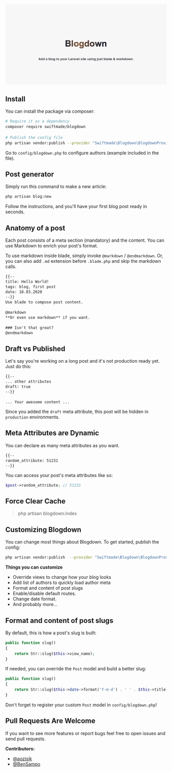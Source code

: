![Blogdown](banner.png)

## Install

You can install the package via composer:

```bash
# Require it as a dependency
composer require swiftmade/blogdown

# Publish the config file
php artisan vendor:publish --provider "Swiftmade\Blogdown\BlogdownProvider"
```

Go to `config/blogdown.php` to configure authors (example included in the file).

## Post generator

Simply run this command to make a new article:

```bash
php artisan blog:new
```

Follow the instructions, and you'll have your first blog post ready in seconds.

## Anatomy of a post

Each post consists of a meta section (mandatory) and the content. You can use Markdown to enrich your post's format.

To use markdown inside blade, simply invoke `@markdown` / `@endmarkdown`. Or, you can also add `.md` extension before `.blade.php` and skip the markdown calls.

```blade
{{--
title: Hello World!
tags: blog, first post
date: 18.03.2020
--}}
Use blade to compose post content.

@markdown
**Or even use markdown** if you want.

### Isn't that great?
@endmarkdown
```

## Draft vs Published

Let's say you're working on a long post and it's not production ready yet. Just do this:

```blade
{{--
... other attributes
draft: true
--}}

... Your awesome content ...
```

Since you added the `draft` meta attribute, this post will be hidden in `production` environments.

## Meta Attributes are Dynamic

You can declare as many meta attributes as you want.

```blade
{{--
random_attribute: 51231
--}}
```

You can access your post's meta attributes like so:

```php
$post->random_attribute; // 51231
```

## Force Clear Cache

> php artisan blogdown:index

## Customizing Blogdown

You can change most things about Blogdown. To get started, publish the config:

```bash
php artisan vendor:publish  --provider "Swiftmade\Blogdown\BlogdownProvider"
```

**Things you can customize**

- Override views to change how your blog looks
- Add list of authors to quickly load author meta
- Format and content of post slugs
- Enable/disable default routes.
- Change date format.
- And probably more...

## Format and content of post slugs

By default, this is how a post's slug is built:

```php
public function slug()
{
    return Str::slug($this->view_name);
}
```

If needed, you can override the `Post` model and build a better slug:

```php
public function slug()
{
    return Str::slug($this->date->format('Y-m-d') . ' ' . $this->title);
}
```

Don't forget to register your custom `Post` model in `config/blogdown.php`!

## Pull Requests Are Welcome

If you want to see more features or report bugs feel free to open issues and send pull requests.

**Contributors:**

- [@aozisik](https://github.com/aozisik)
- [@BenSampo](https://github.com/BenSampo)
